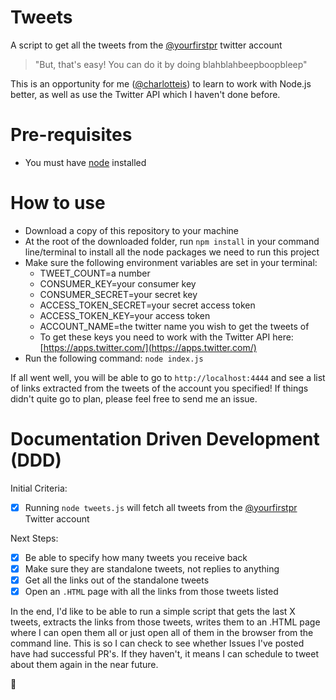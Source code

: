 # Tweets

A script to get all the tweets from the [@yourfirstpr](https://twitter.com/yourfirstpr) twitter account

> "But, that's easy! You can do it by doing blahblahbeepboopbleep"

This is an opportunity for me ([@charlotteis](https://twitter.com/charlotteis)) to learn to work with Node.js better, 
as well as use the Twitter API which I haven't done before.

# Pre-requisites

* You must have [node](https://nodejs.org/en/) installed

# How to use

* Download a copy of this repository to your machine
* At the root of the downloaded folder, run `npm install` in your command line/terminal to install all the node packages we need to run this project
* Make sure the following environment variables are set in your terminal:
    * TWEET_COUNT=a number
    * CONSUMER_KEY=your consumer key
    * CONSUMER_SECRET=your secret key
    * ACCESS_TOKEN_SECRET=your secret access token
    * ACCESS_TOKEN_KEY=your access token
    * ACCOUNT_NAME=the twitter name you wish to get the tweets of
    * To get these keys you need to work with the Twitter API here: [https://apps.twitter.com/](https://apps.twitter.com/)
* Run the following command: `node index.js`

If all went well, you will be able to go to `http://localhost:4444` and see a list of links extracted from the tweets of the account you specified! If things didn't quite go to plan, please feel free to send me an issue.


# Documentation Driven Development (DDD)

Initial Criteria:
* [x] Running `node tweets.js` will fetch all tweets from the [@yourfirstpr](https://twitter.com/yourfirstpr) Twitter account

Next Steps:
* [x] Be able to specify how many tweets you receive back
* [x] Make sure they are standalone tweets, not replies to anything
* [x] Get all the links out of the standalone tweets
* [x] Open an `.HTML` page with all the links from those tweets listed

In the end, I'd like to be able to run a simple script that gets the last X tweets,
extracts the links from those tweets, writes them to an .HTML page where I can open them all
or just open all of them in the browser from the command line. This is so I can
check to see whether Issues I've posted have had successful PR's. If they haven't, 
it means I can schedule to tweet about them again in the near future.

👻
